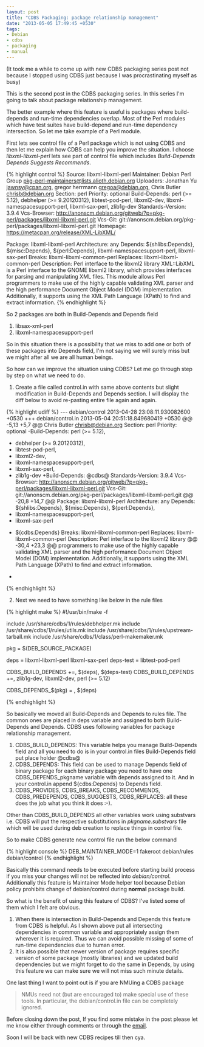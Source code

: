 ```yaml
---
layout: post
title: "CDBS Packaging: package relationship management"
date: "2013-05-05 17:49:45 +0530"
tags:
- Debian
- cdbs
- packaging
- manual
---
```


(It took me a while to come up with new CDBS packaging series post not
because I stopped using CDBS just because I was procrastinating myself
as busy)

This is the second post in the CDBS packaging series. In this series
I'm going to talk about package relationship management.

The better example where this feature is useful is packages where
build-depends and run-time dependencies overlap. Most of the Perl
modules which have test suites have build-depend and run-time
dependency intersection. So let me take example of a Perl module. 

First lets see control file of a Perl package which is not using CDBS
and then let me explain how CDBS can help you improve the situation. I
choose *libxml-libxml-perl* lets see part of control file which includes
*Build-Depends Depends Suggests Recommends*.

{% highlight control %}
Source: libxml-libxml-perl
Maintainer: Debian Perl Group <pkg-perl-maintainers@lists.alioth.debian.org>
Uploaders: Jonathan Yu <jawnsy@cpan.org>,
 gregor herrmann <gregoa@debian.org>,
 Chris Butler <chrisb@debian.org>
Section: perl
Priority: optional
Build-Depends: perl (>= 5.12),
 debhelper (>= 9.20120312),
 libtest-pod-perl,
 libxml2-dev,
 libxml-namespacesupport-perl,
 libxml-sax-perl,
 zlib1g-dev
Standards-Version: 3.9.4
Vcs-Browser: http://anonscm.debian.org/gitweb/?p=pkg-perl/packages/libxml-libxml-perl.git
Vcs-Git: git://anonscm.debian.org/pkg-perl/packages/libxml-libxml-perl.git
Homepage: https://metacpan.org/release/XML-LibXML/

Package: libxml-libxml-perl
Architecture: any
Depends: ${shlibs:Depends}, ${misc:Depends}, ${perl:Depends},
 libxml-namespacesupport-perl,
 libxml-sax-perl
Breaks: libxml-libxml-common-perl
Replaces: libxml-libxml-common-perl
Description: Perl interface to the libxml2 library
 XML::LibXML is a Perl interface to the GNOME libxml2 library, which provides
 interfaces for parsing and manipulating XML files. This module allows Perl
 programmers to make use of the highly capable validating XML parser and the
 high performance Document Object Model (DOM) implementation. Additionally, it
 supports using the XML Path Language (XPath) to find and extract information.
{% endhighlight %}

So 2 packages are both in Build-Depends and Depends field

 1. libsax-xml-perl
 2. libxml-namespacesupport-perl

So in this situation there is a possibility that we miss to add one or
both of these packages into Depends field, I'm not saying we will
surely miss but we might after all we are all human beings.

So how can we improve the situation using CDBS? Let me go through step
by step on what we need to do.

1. Create a file called control.in with same above contents but slight
   modification in Build-Depends and Depends section. I will display
   the diff below to avoid re-pasting entire file again and again.

{% highlight udiff %}
--- debian/control      2013-04-28 23:08:11.930082600 +0530
+++ debian/control.in   2013-05-04 20:51:18.849680419 +0530
@@ -5,13 +5,7 @@
  Chris Butler <chrisb@debian.org>
 Section: perl
 Priority: optional
-Build-Depends: perl (>= 5.12),
- debhelper (>= 9.20120312),
- libtest-pod-perl,
- libxml2-dev,
- libxml-namespacesupport-perl,
- libxml-sax-perl,
- zlib1g-dev
+Build-Depends: @cdbs@
 Standards-Version: 3.9.4
 Vcs-Browser: http://anonscm.debian.org/gitweb/?p=pkg-perl/packages/libxml-libxml-perl.git
 Vcs-Git: git://anonscm.debian.org/pkg-perl/packages/libxml-libxml-perl.git
@@ -20,8 +14,7 @@
 Package: libxml-libxml-perl
 Architecture: any
 Depends: ${shlibs:Depends}, ${misc:Depends}, ${perl:Depends},
- libxml-namespacesupport-perl,
- libxml-sax-perl
+ ${cdbs:Depends}
 Breaks: libxml-libxml-common-perl
 Replaces: libxml-libxml-common-perl
 Description: Perl interface to the libxml2 library
@@ -30,4 +23,3 @@
  programmers to make use of the highly capable validating XML parser and the
  high performance Document Object Model (DOM) implementation. Additionally, it
  supports using the XML Path Language (XPath) to find and extract information.
-
{% endhighlight %}

2. Next we need to have something like below in the rule files

{% highlight make %}
#!/usr/bin/make -f

include /usr/share/cdbs/1/rules/debhelper.mk
include /usr/share/cdbs/1/rules/utils.mk
include /usr/share/cdbs/1/rules/upstream-tarball.mk
include /usr/share/cdbs/1/class/perl-makemaker.mk

pkg = $(DEB_SOURCE_PACKAGE)

deps = libxml-libxml-perl libxml-sax-perl
deps-test = libtest-pod-perl

CDBS_BUILD_DEPENDS +=, $(deps), $(deps-test)
CDBS_BUILD_DEPENDS +=, zlib1g-dev, libxml2-dev, perl (>= 5.12)

CDBS_DEPENDS_$(pkg) = , $(deps)

{% endhighlight %}

So basically we moved all Build-Depends and Depends to rules file. The
common ones are placed in deps variable and assigned to both
Build-Depends and Depends. CDBS uses following variables for package
relationship management.

1. CDBS_BUILD_DEPENDS: This variable helps you manage Build-Depends
   field and all you need to do is in your control.in files
   Build-Depends field put place holder @cdbs@
2. CDBS_DEPENDS: This field can be used to manage Depends field of
   binary package for each binary package you need to have one
   CDBS_DEPENDS_pkgname variable with depends assigned to it. And in
   your control.in append ${cdbs:Depends} to Depends field.
3. CDBS_PROVIDES, CDBS_BREAKS, CDBS_RECOMMENDS, CDBS_PREDEPENDS,
   CDBS_SUGGESTS, CDBS_REPLACES: all these does the job what you think
   it does :-).

Other than CDBS_BUILD_DEPENDS all other variables work using substvars
i.e. CDBS will put the respective substitutions in *pkgname.substvars*
file which will be used during deb creation to replace things in
control file.

So to make CDBS generate new control file run the below command

{% highlight console %}
DEB_MAINTAINER_MODE=1 fakeroot debian/rules debian/control
{% endhighlight %}

Basically this command needs to be executed before starting build
process if you miss your changes will not be reflected into
*debian/control*. Additionally this feature is Maintainer Mode helper
tool because Debian policy prohibits change of debian/control during
**normal** package build.

So what is the benefit of using this feature of CDBS? I've listed some
of them which I felt are obvious.

1. When there is intersection in Build-Depends and Depends this
   feature from CDBS is helpful. As I shown above put all intersecting
   dependencies in common variable and appropriately assign them
   wherever it is required. Thus we can avoid possible missing of some
   of run-time dependencies due to human error.
2. It is also possible that newer version of package requires specific
   version of some package (mostly libraries) and we updated build
   dependencies but we might forget to do the same in Depends, by
   using this feature we can make sure we will not miss such minute
   details.
   
One last thing I want to point out is if you are NMUing a CDBS package

> NMUs need not (but are encouraged to) make special use of these tools.
> In particular, the debian/control.in file can be completely ignored.

Before closing down the post, If you find some mistake in the post
please let me know either through comments or through the
[email](http://scr.im/vasudev).

Soon I will be back with new CDBS recipes till then cya.
